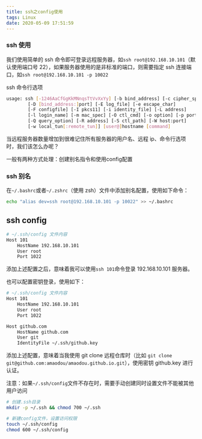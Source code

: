 ```yaml
---
title: ssh之config使用
tags: Linux
date: 2020-05-09 17:51:59
---
```


### ssh 使用

我们使用简单的 ssh 命令即可登录远程服务器，如`ssh root@192.168.10.101`（默认使用端口号 22），如果服务器使用的是非标准的端口，则需要指定 ssh 连接端口，如`ssh root@192.168.10.101 -p 10022`

ssh 命令行选项

```bash
usage: ssh [-1246AaCfGgKkMNnqsTtVvXxYy] [-b bind_address] [-c cipher_spec]
        [-D [bind_address:]port] [-E log_file] [-e escape_char]
        [-F configfile] [-I pkcs11] [-i identity_file] [-L address]
        [-l login_name] [-m mac_spec] [-O ctl_cmd] [-o option] [-p port]
        [-Q query_option] [-R address] [-S ctl_path] [-W host:port]
        [-w local_tun[:remote_tun]] [user@]hostname [command]
```

当远程服务器数量增加到很难记住所有服务器的用户名、远程 ip、命令行选项时，我们该怎么办呢？

一般有两种方式处理：创建别名指令和使用config配置

### ssh 别名

在`~/.bashrc`或者`~/.zshrc`（使用 zsh）文件中添加别名配置，使用如下命令：

```bash
echo "alias dev=ssh root@192.168.10.101 -p 10022" >> ~/.bashrc
```

## ssh config

```bash
# ~/.ssh/config 文件内容
Host 101
    HostName 192.168.10.101
    User root
    Port 1022
```

添加上述配置之后，意味着我可以使用`ssh 101`命令登录 192.168.10.101 服务器。

也可以配置密钥登录，使用如下：

```bash
# ~/.ssh/config 文件内容
Host 101
    HostName 192.168.10.101
    User root
    Port 1022

Host github.com
    HostName github.com
    User git
    IdentityFile ~/.ssh/github.key
```

添加上述配置，意味着当我使用 git clone 远程仓库时（比如 `git clone git@github.com:amaodou/amaodou.github.io.git`），使用密钥 github.key 进行认证。

注意：如果`~/.ssh/config`文件不存在时，需要手动创建同时设置文件不能被其他用户访问

```bash
# 创建.ssh目录
mkdir -p ~/.ssh && chmod 700 ~/.ssh

# 新建config文件，设置访问权限
touch ~/.ssh/config
chmod 600 ~/.ssh/config
```
